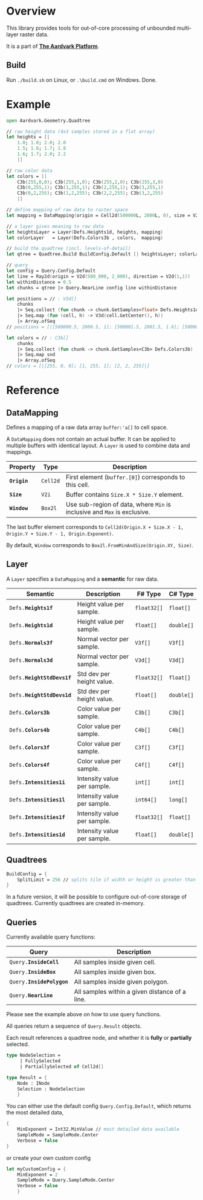 # Overview
This library provides tools for out-of-core processing of unbounded multi-layer raster data.

It is a part of [**The Aardvark Platform**](https://aardvarkians.com/).

## Build

Run `./build.sh` on Linux, or `.\build.cmd` on Windows. Done.

# Example

```fsharp
open Aardvark.Geometry.Quadtree

// raw height data (4x3 samples stored in a flat array)
let heights = [| 
    1.0; 1.0; 2.0; 2.0
    1.5; 1.6; 1.7; 1.8
    1.6; 1.7; 2.0; 2.2
    |]

// raw color data
let colors = [| 
    C3b(255,0,0); C3b(255,1,0); C3b(255,2,0); C3b(255,3,0)
    C3b(0,255,1); C3b(1,255,1); C3b(2,255,1); C3b(3,255,1)
    C3b(0,2,255); C3b(1,2,255); C3b(2,2,255); C3b(3,2,255)
    |]

// define mapping of raw data to raster space
let mapping = DataMapping(origin = Cell2d(500000L, 2000L, 0), size = V2i(4, 3))

// a layer gives meaning to raw data
let heightsLayer = Layer(Defs.Heights1d, heights, mapping)
let colorLayer   = Layer(Defs.Colors3b , colors,  mapping)

// build the quadtree (incl. levels-of-detail)
let qtree = Quadtree.Build BuildConfig.Default [| heightsLayer; colorLayer |]

// query
let config = Query.Config.Default
let line = Ray2d(origin = V2d(500_000, 2_000), direction = V2d(1,1))
let withinDistance = 0.5
let chunks = qtree |> Query.NearLine config line withinDistance

let positions = // : V3d[]
    chunks 
    |> Seq.collect (fun chunk -> chunk.GetSamples<float> Defs.Heights1d)
    |> Seq.map (fun (cell, h) -> V3d(cell.GetCenter(), h))
    |> Array.ofSeq
// positions = [|[500000.5, 2000.5, 1]; [500001.5, 2001.5, 1.6]; [500002.5, 2002.5, 2]|]

let colors = // : C3b[]
    chunks
    |> Seq.collect (fun chunk -> chunk.GetSamples<C3b> Defs.Colors3b)
    |> Seq.map snd
    |> Array.ofSeq
// colors = [|[255, 0, 0]; [1, 255, 1]; [2, 2, 255]|]
```

# Reference

## DataMapping

Defines a mapping of a raw data array `buffer:'a[]` to cell space.

A `DataMapping` does not contain an actual buffer. It can be applied to multiple buffers with identical layout. A `Layer` is used to combine data and mappings.

Property     | Type        | Description
------------ | ----------- | -----------
**`Origin`** | `Cell2d`    | First element (`buffer.[0]`) corresponds to this cell.
**`Size`**   | `V2i`       | Buffer contains `Size.X * Size.Y` element.
**`Window`** | `Box2l`     | Use sub-region of data, where `Min` is inclusive and `Max` is exclusive.

The last buffer element corresponds to `Cell2d(Origin.X + Size.X - 1, Origin.Y + Size.Y - 1, Origin.Exponent)`.

By default, `Window` corresponds to `Box2l.FromMinAndSize(Origin.XY, Size)`.

## Layer

A `Layer` specifies a `DataMapping` and a **semantic** for raw data.

Semantic | Description | F# Type | C# Type
-------- | ----------- | -------------- | ------
`Defs.`**`Heights1f`** | Height value per sample. | `float32[]` | `float[]` 
`Defs.`**`Heights1d`** | Height value per sample. | `float[]` | `double[]` 
`Defs.`**`Normals3f`** | Normal vector per sample. | `V3f[]` | `V3f[]`
`Defs.`**`Normals3d`** | Normal vector per sample. | `V3d[]` | `V3d[]`
`Defs.`**`HeightStdDevs1f`** | Std dev per height value. | `float32[]` | `float[]`
`Defs.`**`HeightStdDevs1d`** | Std dev per height value. | `float[]` | `double[]`
`Defs.`**`Colors3b`** | Color value per sample. | `C3b[]` | `C3b[]`
`Defs.`**`Colors4b`** | Color value per sample. | `C4b[]` | `C4b[]`
`Defs.`**`Colors3f`** | Color value per sample. | `C3f[]` | `C3f[]`
`Defs.`**`Colors4f`** | Color value per sample. | `C4f[]` | `C4f[]`
`Defs.`**`Intensities1i`** | Intensity value per sample. | `int[]` | `int[]`
`Defs.`**`Intensities1l`** | Intensity value per sample. | `int64[]` | `long[]`
`Defs.`**`Intensities1f`** | Intensity value per sample. | `float32[]` | `float[]`
`Defs.`**`Intensities1d`** | Intensity value per sample. | `float[]` | `double[]`

## Quadtrees

```fsharp
BuildConfig = {
    SplitLimit = 256 // splits tile if width or height is greater than 256
}
```

In a future version, it will be possible to configure out-of-core storage of quadtrees.
Currently quadtrees are created in-memory.

## Queries

Currently available query functions:

Query | Description
-------- | -----------
`Query.`**`InsideCell`** | All samples inside given cell.
`Query.`**`InsideBox`** | All samples inside given box.
`Query.`**`InsidePolygon`** | All samples inside given polygon.
`Query.`**`NearLine`** | All samples within a given distance of a line.

Please see the example above on how to use query functions. 

All queries return a sequence of `Query.Result` objects.

Each result references a quadtree node, and whether it is **fully** or **partially** selected.

```fsharp
type NodeSelection =
     | FullySelected
     | PartiallySelected of Cell2d[]

type Result = {
    Node : INode
    Selection : NodeSelection
    }
```




You can either use the default config `Query.Config.Default`, which returns the most detailed data,

```fsharp
{ 
    MinExponent = Int32.MinValue // most detailed data available
    SampleMode = SampleMode.Center
    Verbose = false
}
```

or create your own custom config


```fsharp
let myCustomConfig = { 
    MinExponent = 2
    SampleMode = Query.SampleMode.Center
    Verbose = false
    }
```
